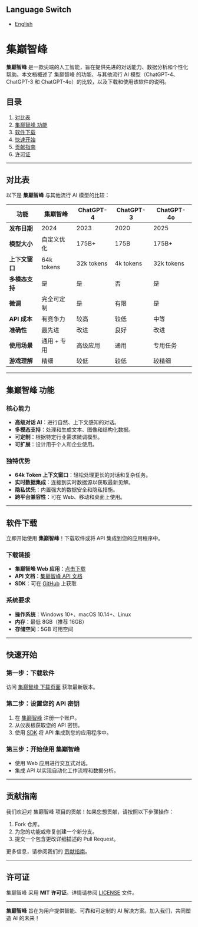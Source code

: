 ## Language Switch
- [English](README.md)
# 集巅智峰

**集巅智峰** 是一款尖端的人工智能，旨在提供先进的对话能力、数据分析和个性化帮助。本文档概述了 集巅智峰 的功能、与其他流行 AI 模型（ChatGPT-4、ChatGPT-3 和 ChatGPT-4o）的比较，以及下载和使用该软件的说明。

## 目录
1. [对比表](#对比表)
2. [集巅智峰 功能](#集巅智峰-功能)
3. [软件下载](#软件下载)
4. [快速开始](#快速开始)
5. [贡献指南](#贡献指南)
6. [许可证](#许可证)

---

## 对比表

以下是 **集巅智峰** 与其他流行 AI 模型的比较：

| 功能                | 集巅智峰               | ChatGPT-4               | ChatGPT-3               | ChatGPT-4o              |
|---------------------|------------------------|-------------------------|-------------------------|-------------------------|
| **发布日期**        | 2024                    | 2023                    | 2020                    | 2025                    |
| **模型大小**        | 自定义优化              | 175B+                  | 175B                    | 175B+                  |
| **上下文窗口**      | 64k tokens             | 32k tokens             | 4k tokens               | 32k tokens             |
| **多模态支持**      | 是                     | 是                     | 否                      | 是                     |
| **微调**            | 完全可定制             | 是                     | 有限                    | 是                     |
| **API 成本**        | 有竞争力               | 较高                   | 较低                    | 中等                   |
| **准确性**          | 最先进                 | 改进                   | 良好                    | 改进                   |
| **使用场景**        | 通用 + 专用            | 高级应用               | 通用                    | 专用任务               |
| **游戏理解**        | 精细                   | 较低                   | 较低                    | 较精细                 |

---

## 集巅智峰 功能

### 核心能力
- **高级对话 AI**：进行自然、上下文感知的对话。
- **多模态支持**：处理和生成文本、图像和结构化数据。
- **可定制**：根据特定行业需求微调模型。
- **可扩展**：设计用于个人和企业使用。

### 独特优势
- **64k Token 上下文窗口**：轻松处理更长的对话和复杂任务。
- **实时数据集成**：连接到实时数据源以获取最新见解。
- **隐私优先**：内置强大的数据安全和隐私措施。
- **跨平台兼容性**：可在 Web、移动和桌面上使用。

---

## 软件下载

立即开始使用 **集巅智峰**！下载软件或将 API 集成到您的应用程序中。

### 下载链接
- **集巅智峰 Web 应用**：[点击下载](https://www.collectzenith.com/download)
- **API 文档**：[集巅智峰 API 文档](https://www.collectzenith.com/api-docs)
- **SDK**：可在 [GitHub](https://github.com/collectzenith/sdk) 上获取

### 系统要求
- **操作系统**：Windows 10+、macOS 10.14+、Linux
- **内存**：最低 8GB（推荐 16GB）
- **存储空间**：5GB 可用空间

---

## 快速开始

### 第一步：下载软件
访问 [集巅智峰 下载页面](https://www.collectzenith.com/download) 获取最新版本。

### 第二步：设置您的 API 密钥
1. 在 [集巅智峰](https://www.collectzenith.com/signup) 注册一个账户。
2. 从仪表板获取您的 API 密钥。
3. 使用 [SDK](https://github.com/collectzenith/sdk) 将 API 集成到您的应用程序中。

### 第三步：开始使用 集巅智峰
- 使用 Web 应用进行交互式对话。
- 集成 API 以实现自动化工作流程和数据分析。

---

## 贡献指南

我们欢迎对 集巅智峰 项目的贡献！如果您想贡献，请按照以下步骤操作：
1. Fork 仓库。
2. 为您的功能或修复创建一个新分支。
3. 提交一个包含更改详细描述的 Pull Request。

更多信息，请参阅我们的 [贡献指南](https://github.com/collectzenith/contributing)。

---

## 许可证

集巅智峰 采用 **MIT 许可证**。详情请参阅 [LICENSE](LICENSE) 文件。

---

**集巅智峰** 旨在为用户提供智能、可靠和可定制的 AI 解决方案。加入我们，共同塑造 AI 的未来！
